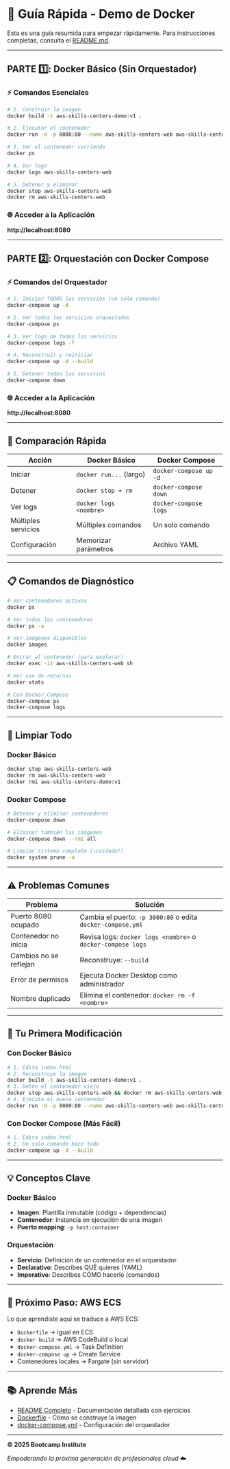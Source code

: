 # 🚀 Guía Rápida - Demo de Docker

Esta es una guía resumida para empezar rápidamente. Para instrucciones completas, consulta el [README.md](README.md).

---

## PARTE 1️⃣: Docker Básico (Sin Orquestador)

### ⚡ Comandos Esenciales

```bash
# 1. Construir la imagen
docker build -t aws-skills-centers-demo:v1 .

# 2. Ejecutar el contenedor
docker run -d -p 8080:80 --name aws-skills-centers-web aws-skills-centers-demo:v1

# 3. Ver el contenedor corriendo
docker ps

# 4. Ver logs
docker logs aws-skills-centers-web

# 5. Detener y eliminar
docker stop aws-skills-centers-web
docker rm aws-skills-centers-web
```

### 🌐 Acceder a la Aplicación
**http://localhost:8080**

---

## PARTE 2️⃣: Orquestación con Docker Compose

### ⚡ Comandos del Orquestador

```bash
# 1. Iniciar TODOS los servicios (un solo comando)
docker-compose up -d

# 2. Ver todos los servicios orquestados
docker-compose ps

# 3. Ver logs de todos los servicios
docker-compose logs -f

# 4. Reconstruir y reiniciar
docker-compose up -d --build

# 5. Detener todos los servicios
docker-compose down
```

### 🌐 Acceder a la Aplicación
**http://localhost:8080**

---

## 🔄 Comparación Rápida

| Acción | Docker Básico | Docker Compose |
|--------|---------------|----------------|
| Iniciar | `docker run...` (largo) | `docker-compose up -d` |
| Detener | `docker stop + rm` | `docker-compose down` |
| Ver logs | `docker logs <nombre>` | `docker-compose logs` |
| Múltiples servicios | Múltiples comandos | Un solo comando |
| Configuración | Memorizar parámetros | Archivo YAML |

---

## 📋 Comandos de Diagnóstico

```bash
# Ver contenedores activos
docker ps

# Ver todos los contenedores
docker ps -a

# Ver imágenes disponibles
docker images

# Entrar al contenedor (para explorar)
docker exec -it aws-skills-centers-web sh

# Ver uso de recursos
docker stats

# Con Docker Compose
docker-compose ps
docker-compose logs
```

---

## 🧹 Limpiar Todo

### Docker Básico
```bash
docker stop aws-skills-centers-web
docker rm aws-skills-centers-web
docker rmi aws-skills-centers-demo:v1
```

### Docker Compose
```bash
# Detener y eliminar contenedores
docker-compose down

# Eliminar también las imágenes
docker-compose down --rmi all

# Limpiar sistema completo (¡cuidado!)
docker system prune -a
```

---

## ⚠️ Problemas Comunes

| Problema | Solución |
|----------|----------|
| Puerto 8080 ocupado | Cambia el puerto: `-p 3000:80` o edita `docker-compose.yml` |
| Contenedor no inicia | Revisa logs: `docker logs <nombre>` o `docker-compose logs` |
| Cambios no se reflejan | Reconstruye: `--build` |
| Error de permisos | Ejecuta Docker Desktop como administrador |
| Nombre duplicado | Elimina el contenedor: `docker rm -f <nombre>` |

---

## 🎯 Tu Primera Modificación

### Con Docker Básico
```bash
# 1. Edita index.html
# 2. Reconstruye la imagen
docker build -t aws-skills-centers-demo:v1 .
# 3. Detén el contenedor viejo
docker stop aws-skills-centers-web && docker rm aws-skills-centers-web
# 4. Ejecuta el nuevo contenedor
docker run -d -p 8080:80 --name aws-skills-centers-web aws-skills-centers-demo:v1
```

### Con Docker Compose (Más Fácil)
```bash
# 1. Edita index.html
# 2. Un solo comando hace todo
docker-compose up -d --build
```

---

## 💡 Conceptos Clave

### Docker Básico
- **Imagen**: Plantilla inmutable (código + dependencias)
- **Contenedor**: Instancia en ejecución de una imagen
- **Puerto mapping**: `-p host:container`

### Orquestación
- **Servicio**: Definición de un contenedor en el orquestador
- **Declarativo**: Describes QUÉ quieres (YAML)
- **Imperativo**: Describes CÓMO hacerlo (comandos)

---

## 🚀 Próximo Paso: AWS ECS

Lo que aprendiste aquí se traduce a AWS ECS:

- `Dockerfile` → Igual en ECS
- `docker build` → AWS CodeBuild o local
- `docker-compose.yml` → Task Definition
- `docker-compose up` → Create Service
- Contenedores locales → Fargate (sin servidor)

---

## 📚 Aprende Más

- [README Completo](README.md) - Documentación detallada con ejercicios
- [Dockerfile](Dockerfile) - Cómo se construye la imagen
- [docker-compose.yml](docker-compose.yml) - Configuración del orquestador

---

**© 2025 Bootcamp Institute**

*Empoderando la próxima generación de profesionales cloud* ☁️

